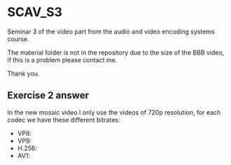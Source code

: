 # SCAV_S3

Seminar 3 of the video part from the audio and video encoding systems course.</br>

The material folder is not in the repository due to the size of the BBB video, if this is a problem please contact me.

Thank you.

## Exercise 2 answer

In the new mosaic video I only use the videos of 720p resolution, for each codec we have these different bitrates:

- VP8: 
- VP9:
- H.256:
- AV1:






